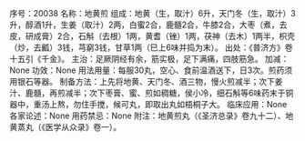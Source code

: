 序号：20038
名称：地黄煎
组成：地黄（生，取汁）6升，天门冬（生，取汁）3升，醇酒1升，生姜（取汁）2两，白蜜2合，鹿髓2合，牛膝2合，大枣（煮，去皮，研成膏）2合，石斛（去根）1两，黄耆（锉）1两，茯神（去木）1两半，枳壳（炒，去瓤）3钱，芎窮3钱，甘草1两（巳上6味并捣为末）。
出处：《普济方》卷十五引《千金》。
主治：足厥阴经有余，筋实极，足下满痛，四肢筋急。
加减：None
功效：None
用法用量：每服30丸，空心、食前温酒送下，日3次。煎药须用银石等器。
制备方法：上先将地黄、天门冬、酒三物，慢火煎减半；次下姜汁、鹿髓，再煎减半；次下枣膏、蜜、煎如稠糖，侯小冷，细石斛等6味药末于铜器中，重汤上熬，勿住手搅，候可丸，即取出丸如梧桐子大。
临床应用：None
各家论述：None
用药禁忌：None
附注：地黄煎丸（《圣济总录》卷九十二）、地黄蒸丸（《医学从众录》卷一）。
